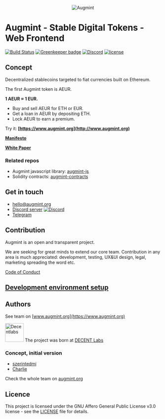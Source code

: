 <span style="display:block;text-align:center">![Augmint](https://www.augmint.org/android-chrome-192x192.png)
</span>

# Augmint - Stable Digital Tokens - Web Frontend

[![Build Status](https://travis-ci.org/Augmint/augmint-web.svg?branch=staging)](https://travis-ci.org/Augmint/augmint-web)
[![Greenkeeper badge](https://badges.greenkeeper.io/Augmint/augmint-web.svg)](https://greenkeeper.io/)
[![Discord](https://img.shields.io/discord/407574313810788364.svg)](https://discord.gg/PwDmsnu)
[![license](https://img.shields.io/github/license/Augmint/augmint-web.svg)](https://github.com/Augmint/augmint-web/blob/master/LICENSE)

## Concept

Decentralized stablecoins targeted to fiat currencies built on Ethereum.

The first Augmint token is AEUR.

**1 AEUR ≈ 1 EUR.**

- Buy and sell AEUR for ETH or EUR.
- Get a loan in AEUR by depositing ETH.
- Lock AEUR to earn a premium.

Try it: **[https://www.augmint.org](http://www.augmint.org)**

**[Manifesto](https://www.augmint.org/manifesto)**

**[White Paper](http://bit.ly/augmint-wp)**

### Related repos

- Augmint javascript library: [augmint-js](https://github.com/Augmint/augmint-js)
- Solidity contracts: [augmint-contracts](https://github.com/Augmint/augmint-contracts)

## Get in touch

- [hello@augmint.org](mailto:hello@augmint.org)
- [Discord server](https://discord.gg/PwDmsnu) [![Discord](https://img.shields.io/discord/407574313810788364.svg)](https://discord.gg/PwDmsnu)
- [Telegram](https://t.me/augmint)

## Contribution

Augmint is an open and transparent project.

We are seeking for great minds to extend our core team. Contribution in any area is much appreciated: development, testing, UX&UI design, legal, marketing spreading the word etc.

[Code of Conduct](CODE_OF_CONDUCT.md)

## [Development environment setup](docs/developmentEnvironment.md)

## Authors

See team on [www.augmint.org](https://www.augmint.org)

<img src="https://github.com/Augmint/augmint-web/raw/staging/src/assets/images/decentlabs.png" alt="Decentlabs" width="60" height="60"> The project was born at [DECENT Labs](http://www.decent.org)

### Concept, initial version

- [szerintedmi](https://github.com/szerintedmi)
- [Charlie](https://github.com/krosza)

Check the whole team on [augmint.org](http://www.augmint.org)

## Licence

This project is licensed under the GNU Affero General Public License v3.0 license - see the [LICENSE](LICENSE) file for details.
